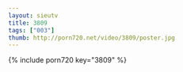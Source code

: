 ```yaml
--- 
layout: sieutv
title: 3809
tags: ["003"]
thumb: http://porn720.net/video/3809/poster.jpg
---
```

{% include porn720 key="3809" %} 
